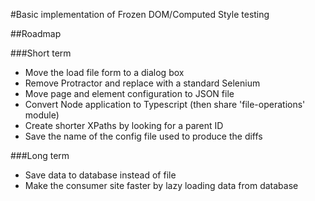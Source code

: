 #Basic implementation of Frozen DOM/Computed Style testing
 
 ##Roadmap 
 
 ###Short term
 - Move the load file form to a dialog box
 - Remove Protractor and replace with a standard Selenium
 - Move page and element configuration to JSON file
 - Convert Node application to Typescript (then share 'file-operations' module)
 - Create shorter XPaths by looking for a parent ID
 - Save the name of the config file used to produce the diffs
 
 ###Long term
 - Save data to database instead of file
 - Make the consumer site faster by lazy loading data from database